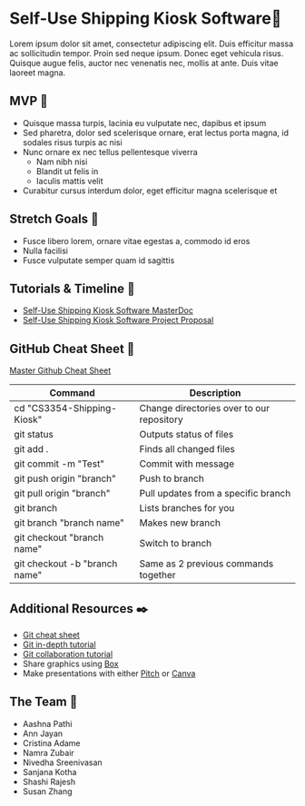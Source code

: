 # Self-Use Shipping Kiosk Software🚐

Lorem ipsum dolor sit amet, consectetur adipiscing elit. Duis efficitur massa ac sollicitudin tempor. Proin sed neque ipsum. Donec eget vehicula risus. Quisque augue felis, auctor nec venenatis nec, mollis at ante. Duis vitae laoreet magna. 


## MVP 🎯

- Quisque massa turpis, lacinia eu vulputate nec, dapibus et ipsum
- Sed pharetra, dolor sed scelerisque ornare, erat lectus porta magna, id sodales risus turpis ac nisi
- Nunc ornare ex nec tellus pellentesque viverra
  - Nam nibh nisi
  - Blandit ut felis in
  - Iaculis mattis velit
- Curabitur cursus interdum dolor, eget efficitur magna scelerisque et


## Stretch Goals 🏁

- Fusce libero lorem, ornare vitae egestas a, commodo id eros
- Nulla facilisi
- Fusce vulputate semper quam id sagittis


## Tutorials & Timeline 🏫

- [Self-Use Shipping Kiosk Software MasterDoc](https://docs.google.com/document/d/1l3HfR_caXvHeeBDt1Aw0MJ3eZ2yQTJCWudlVQJcK4Mk/edit?usp=sharing)
- [Self-Use Shipping Kiosk Software Project Proposal](https://docs.google.com/document/d/1GhFxusm_qCcwEPHhrakjG2e4LXhISszRmojwWDsKhLQ/edit?usp=sharing)


## GitHub Cheat Sheet 🔄

[Master Github Cheat Sheet](https://www.atlassian.com/dam/jcr:8132028b-024f-4b6b-953e-e68fcce0c5fa/atlassian-git-cheatsheet.pdf)

| Command                       | Description                               |
| ----------------------------- | ----------------------------------------- |
| cd "CS3354-Shipping-Kiosk"                   | Change directories over to our repository |
| git status                    | Outputs status of files                   |
| git add .                     | Finds all changed files                   |
| git commit -m "Test" | Commit with message                       |
| git push origin "branch"      | Push to branch                            |
| git pull origin "branch"      | Pull updates from a specific branch       |
| git branch                    | Lists branches for you                    |
| git branch "branch name"      | Makes new branch                          |
| git checkout "branch name"    | Switch to branch                          |
| git checkout -b "branch name" | Same as 2 previous commands together      |


## Additional Resources ✒️

- [Git cheat sheet](https://education.github.com/git-cheat-sheet-education.pdf)
- [Git in-depth tutorial](https://youtu.be/RGOj5yH7evk)
- [Git collaboration tutorial](https://youtu.be/jhtbhSpV5YA)
- Share graphics using [Box](https://utdallas.account.box.com/login)
- Make presentations with either [Pitch](https://pitch.com/) or [Canva](https://www.canva.com/)

## The Team 🌟
- Aashna Pathi
- Ann Jayan
- Cristina Adame
- Namra Zubair
- Nivedha Sreenivasan
- Sanjana Kotha
- Shashi Rajesh
- Susan Zhang